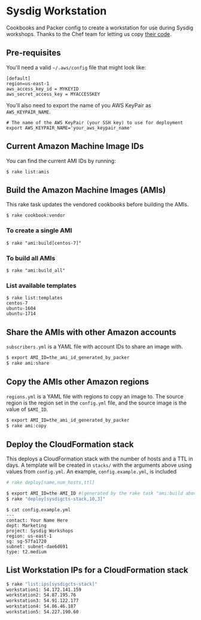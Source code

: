 # Sysdig Workstation

Cookbooks and Packer config to create a workstation for use during Sysdig workshops. Thanks to the Chef team for letting us copy [their code](https://github.com/chef-cft/habitat_workstation).


## Pre-requisites

You'll need a valid `~/.aws/config` file that might look like:

```
[default]
region=us-east-1
aws_access_key_id = MYKEYID
aws_secret_access_key = MYACCESSKEY
```

You'll also need to export the name of you AWS KeyPair as `AWS_KEYPAIR_NAME`.

```
# The name of the AWS KeyPair (your SSH key) to use for deployment
export AWS_KEYPAIR_NAME='your_aws_keypair_name'
```

## Current Amazon Machine Image IDs

You can find the current AMI IDs by running:

`$ rake list:amis`

## Build the Amazon Machine Images (AMIs)

This rake task updates the vendored cookbooks before building the AMIs.

`$ rake cookbook:vendor`

### To create a single AMI 

`$ rake "ami:build[centos-7]"`

### To build all AMIs

`$ rake "ami:build_all"`

### List available templates

```
$ rake list:templates
centos-7
ubuntu-1604
ubuntu-1714
```

## Share the AMIs with other Amazon accounts

`subscribers.yml` is a YAML file with account IDs to share an image with. 

```bash
$ export AMI_ID=the_ami_id_generated_by_packer
$ rake ami:share
```

## Copy the AMIs other Amazon regions

`regions.yml` is a YAML file with regions to copy an image to. The source region is the region set in the `config.yml` file, and the source image is the value of `$AMI_ID`.

```bash
$ export AMI_ID=the_ami_id_generated_by_packer
$ rake ami:copy
```


## Deploy the CloudFormation stack

This deploys a CloudFormation stack with the number of hosts and a TTL in days.
A template will be created in `stacks/` with the arguments above using values from
`config.yml`.  An example, `config.example.yml`, is included

```bash
# rake deploy[name,num_hosts,ttl]

$ export AMI_ID=the AMI_ID #(generated by the rake task "ami:build above)
$ rake "deploy[sysdigcts-stack,10,3]"
```

```
$ cat config.example.yml
---
contact: Your Name Here 
dept: Marketing
project: Sysdig Workshops
region: us-east-1
sg: sg-57fa1720
subnet: subnet-dae6d691
type: t2.medium
```

## List Workstation IPs for a CloudFormation stack

```bash
$ rake "list:ips[sysdigcts-stack]"
workstation1: 54.172.141.159
workstation2: 54.87.195.76
workstation3: 54.91.122.177
workstation4: 54.86.46.187
workstation5: 54.227.190.60
```
